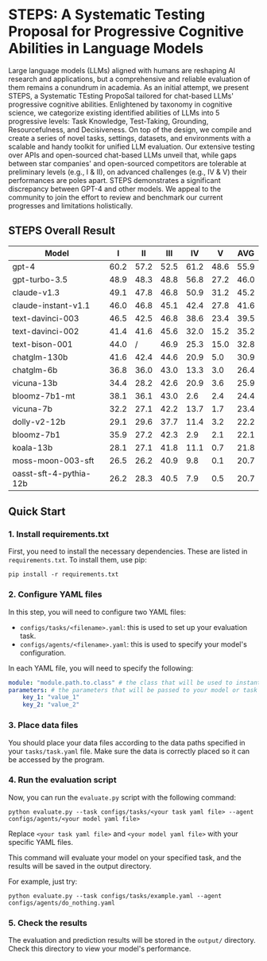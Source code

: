 # STEPS: A Systematic Testing Proposal for Progressive Cognitive Abilities in Language Models

Large language models (LLMs) aligned with humans are reshaping AI research and applications, but a comprehensive and reliable evaluation of them remains a conundrum in academia. As an initial attempt, we present STEPS, a Systematic TEsting PropoSal tailored for chat-based LLMs' progressive cognitive abilities. Enlightened by taxonomy in cognitive science, we categorize existing identified abilities of LLMs into 5 progressive levels: Task Knowledge, Test-Taking, Grounding, Resourcefulness, and Decisiveness. On top of the design, we compile and create a series of novel tasks, settings, datasets, and environments with a scalable and handy toolkit for unified LLM evaluation. Our extensive testing over APIs and open-sourced chat-based LLMs unveil that, while gaps between star companies' and open-sourced competitors are tolerable at preliminary levels (e.g., I & II), on advanced challenges (e.g., IV & V) their performances are poles apart. STEPS demonstrates a significant discrepancy between GPT-4 and other models. We appeal to the community to join the effort to review and benchmark our current progresses and limitations holistically.

## STEPS Overall Result

| Model                  | I    | II   | III  | IV   | V    | AVG  |
| ---------------------- | ---- | ---- | ---- | ---- | ---- | ---- |
| gpt-4                  | 60.2 | 57.2 | 52.5 | 61.2 | 48.6 | 55.9 |
| gpt-turbo-3.5          | 48.9 | 48.3 | 48.8 | 56.8 | 27.2 | 46.0 |
| claude-v1.3            | 49.1 | 47.8 | 46.8 | 50.9 | 31.2 | 45.2 |
| claude-instant-v1.1    | 46.0 | 46.8 | 45.1 | 42.4 | 27.8 | 41.6 |
| text-davinci-003       | 46.5 | 42.5 | 46.8 | 38.6 | 23.4 | 39.5 |
| text-davinci-002       | 41.4 | 41.6 | 45.6 | 32.0 | 15.2 | 35.2 |
| text-bison-001         | 44.0 | /    | 46.9 | 25.3 | 15.0 | 32.8 |
| chatglm-130b           | 41.6 | 42.4 | 44.6 | 20.9 | 5.0  | 30.9 |
| chatglm-6b             | 36.8 | 36.0 | 43.0 | 13.3 | 3.0  | 26.4 |
| vicuna-13b             | 34.4 | 28.2 | 42.6 | 20.9 | 3.6  | 25.9 |
| bloomz-7b1-mt          | 38.1 | 36.1 | 43.0 | 2.6  | 2.4  | 24.4 |
| vicuna-7b              | 32.2 | 27.1 | 42.2 | 13.7 | 1.7  | 23.4 |
| dolly-v2-12b           | 29.1 | 29.6 | 37.7 | 11.4 | 3.2  | 22.2 |
| bloomz-7b1             | 35.9 | 27.2 | 42.3 | 2.9  | 2.1  | 22.1 |
| koala-13b              | 28.1 | 27.1 | 41.8 | 11.1 | 0.7  | 21.8 |
| moss-moon-003-sft      | 26.5 | 26.2 | 40.9 | 9.8  | 0.1  | 20.7 |
| oasst-sft-4-pythia-12b | 26.2 | 28.3 | 40.5 | 7.9  | 0.5  | 20.7 |

## Quick Start

### 1. Install requirements.txt

First, you need to install the necessary dependencies. These are listed in `requirements.txt`. To install them, use pip:

```
pip install -r requirements.txt
```

### 2. Configure YAML files

In this step, you will need to configure two YAML files:

-   `configs/tasks/<filename>.yaml`: this is used to set up your evaluation task.
-   `configs/agents/<filename>.yaml`: this is used to specify your model's configuration.

In each YAML file, you will need to specify the following:

```yaml
module: "module.path.to.class" # the class that will be used to instantiate your model or task, for example, "src.agents.DoNothingAgent"
parameters: # the parameters that will be passed to your model or task's constructor
    key_1: "value_1"
    key_2: "value_2"
```

### 3. Place data files

You should place your data files according to the data paths specified in your `tasks/task.yaml` file. Make sure the data is correctly placed so it can be accessed by the program.

### 4. Run the evaluation script

Now, you can run the `evaluate.py` script with the following command:

```
python evaluate.py --task configs/tasks/<your task yaml file> --agent configs/agents/<your model yaml file>
```

Replace `<your task yaml file>` and `<your model yaml file>` with your specific YAML files.

This command will evaluate your model on your specified task, and the results will be saved in the output directory.

For example, just try:

```
python evaluate.py --task configs/tasks/example.yaml --agent configs/agents/do_nothing.yaml
```

### 5. Check the results

The evaluation and prediction results will be stored in the `output/` directory. Check this directory to view your model's performance.
